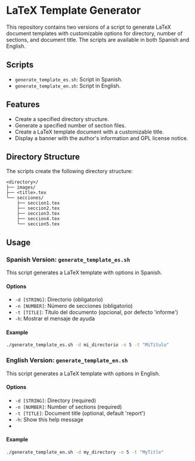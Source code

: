 # LaTeX Template Generator

This repository contains two versions of a script to generate LaTeX document templates with customizable options for directory, number of sections, and document title. The scripts are available in both Spanish and English.

## Scripts

- `generate_template_es.sh`: Script in Spanish.
- `generate_template_en.sh`: Script in English.

## Features

- Create a specified directory structure.
- Generate a specified number of section files.
- Create a LaTeX template document with a customizable title.
- Display a banner with the author's information and GPL license notice.

## Directory Structure
The scripts create the following directory structure:

```
<directory>/
├── images/
├── <title>.tex
└── secciones/
    ├── seccion1.tex
    ├── seccion2.tex
    ├── seccion3.tex
    ├── seccion4.tex
    └── seccion5.tex
```

## Usage

### Spanish Version: `generate_template_es.sh`

This script generates a LaTeX template with options in Spanish.

#### Options

- `-d [STRING]`: Directorio (obligatorio)
- `-n [NUMBER]`: Número de secciones (obligatorio)
- `-t [TITLE]`: Título del documento (opcional, por defecto 'informe')
- `-h`: Mostrar el mensaje de ayuda

#### Example

```sh
./generate_template_es.sh -d mi_directorio -n 5 -t "MiTitulo"
```

### English Version: `generate_template_en.sh`

This script generates a LaTeX template with options in English.

#### Options

- `-d [STRING]`: Directory (required)
- `-n [NUMBER]`: Number of sections (required)
- `-t [TITLE]`: Document title (optional, default 'report')
- `-h`: Show this help message
- 
#### Example
```sh
./generate_template_en.sh -d my_directory -n 5 -t "MyTitle"
```
